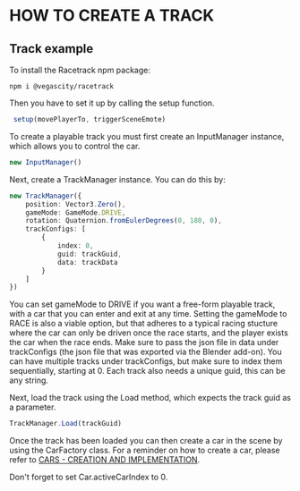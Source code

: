 # **HOW TO CREATE A TRACK**

## Track example
 
To install the Racetrack npm package:
 
 ```
 npm i @vegascity/racetrack
 ```
 
 Then you have to set it up by calling the setup function.
 
```ts
 setup(movePlayerTo, triggerSceneEmote)
```

To create a playable track you must first create an InputManager instance, which allows you to control the car.

```ts
new InputManager()
```

Next, create a TrackManager instance. You can do this by:  

```ts
new TrackManager({
	position: Vector3.Zero(),
	gameMode: GameMode.DRIVE,
	rotation: Quaternion.fromEulerDegrees(0, 180, 0),
    trackConfigs: [
        {
            index: 0,
            guid: trackGuid,
            data: trackData
        }
    ]
})
```
  
You can set gameMode to DRIVE if you want a free-form playable track, with a car that you can enter and exit at any time. Setting the gameMode to RACE is also a viable option, but that adheres to a typical racing stucture where the car can only be driven once the race starts, and the player exists the car when the race ends.
Make sure to pass the json file in data under trackConfigs (the json file that was exported via the Blender add-on). You can have multiple tracks under trackConfigs, but make sure to index them sequentially, starting at 0. Each track also needs a unique guid, this can be any string.

Next, load the track using the Load method, which expects the track guid as a parameter.

```ts
TrackManager.Load(trackGuid)
```

Once the track has been loaded you can then create a car in the scene by using the CarFactory class. For a reminder on how to create a car, please refer to [CARS - CREATION AND IMPLEMENTATION](../CarExample/README.md).

Don't forget to set Car.activeCarIndex to 0.